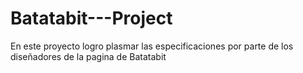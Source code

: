 # Batatabit---Project
En este proyecto logro plasmar las especificaciones por parte de los diseñadores de la pagina de Batatabit
